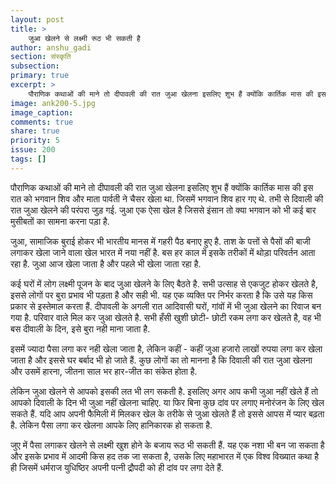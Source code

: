 ```yaml
---
layout: post
title: >
    जुआ खेलने से लक्ष्मी रूठ भी सकती है
author: anshu_gadi
section: संस्कृति
subsection:
primary: true
excerpt: >
    पौराणिक कथाओं की माने तो दीपावली की रात जुआ खेलना इसलिए शुभ हैं क्योंकि कार्तिक मास की इस रात को भगवान शिव और माता पार्वती ने चैसर खेला था. जिसमें भगवान शिव हार गए थे. तभी से दिवाली की रात जुआ खेलने की परंपरा जुड़ गई.
image: ank200-5.jpg
image_caption: 
comments: true
share: true
priority: 5
issue: 200
tags: []
---
```


पौराणिक कथाओं की माने तो दीपावली की रात जुआ खेलना इसलिए शुभ हैं क्योंकि कार्तिक मास की इस रात को भगवान शिव और माता पार्वती ने चैसर खेला था. जिसमें भगवान शिव हार गए थे. तभी से दिवाली की रात जुआ खेलने की परंपरा जुड़ गई. जुआ एक ऐसा खेल है जिससे इंसान तो क्या भगवान को भी कई बार मुसीबतों का सामना करना पड़ा है.

जुआ, सामाजिक बुराई होकर भी भारतीय मानस में गहरी पैठ बनाए हुए है. ताश के पत्तों से पैसों की बाजी लगाकर खेला जाने वाला खेल भारत में नया नहीं है. बस हर काल में इसके तरीकों में थोड़ा परिवर्तन आता रहा है. जुआ आज खेला जाता है और पहले भी खेला जाता रहा है.

कई घरों में लोग लक्ष्मी पूजन के बाद जुआ खेलने के लिए बैठते है. सभी उत्साह से एकजुट होकर खेलते है, इससे लोगों पर बुरा प्रभाव भी पड़ता है और सही भी. यह एक व्यक्ति पर निर्भर करता है कि उसे यह किस प्रकार से इस्तेमाल करता हैं. दीपावली के अगली रात आदिवासी घरों, गांवों में भी जुआ खेलने का रिवाज बन गया है. परिवार वाले मिल कर जुआ खेलते है. सभी हँसी खुशी छोटी- छोटी रकम लगा कर खेलते है, वह भी बस दीवाली  के दिन, इसे बुरा नही माना जाता है.  

इसमें ज्यादा पैसा लगा कर नही खेला जाता है, लेकिन कहीं - कहीं जुआ  हजारो लाखों रुपया लगा कर खेला जाता है और इससे घर बर्बाद भी हो जाते हैं. कुछ लोगों का तो मानना है कि दिवाली की रात जुआ खेलना और उसमें हारना, जीतना साल भर हार-जीत का संकेत होता है.

लेकिन जुआ खेलने से आपको इसकी लत भी लग सकती है. इसलिए अगर आप कभी जुआ नहीं खेले हैं तो आपको दिवाली के दिन भी जुआ नहीं खेलना चाहिए. या फिर बिना कुछ दांव पर लगाए मनोरंजन के लिए खेल सकते हैं. यदि आप अपनी फैमिली में मिलकर खेल के तरीके से जुआ खेलते हैं तो इससे आपस में प्यार बढ़ता है. लेकिन पैसा लगा कर खेलना आपके लिए हानिकारक हो सकता है.

जुए में पैसा लगाकर खेलने से लक्ष्मी खुश होने के बजाय रूठ भी सकती हैं. यह एक नशा भी बन जा सकता है और इसके प्रभाव में आदमी किस हद तक जा सकता है, उसके लिए महाभारत में एक विश्व विख्यात कथा है ही जिसमें धर्मराज युधिष्ठिर अपनी पत्नी द्रौपदी को ही दांव पर लगा देते हैं.